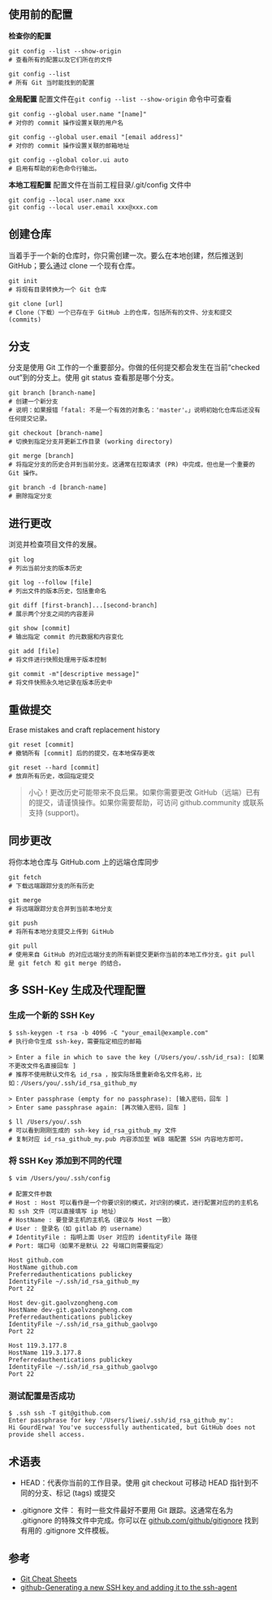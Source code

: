 ## 使用前的配置

**检查你的配置**
```shell script
git config --list --show-origin
# 查看所有的配置以及它们所在的文件

git config --list
# 所有 Git 当时能找到的配置
```

**全局配置**
配置文件在`git config --list --show-origin` 命令中可查看
```shell script
git config --global user.name "[name]"
# 对你的 commit 操作设置关联的用户名

git config --global user.email "[email address]"
# 对你的 commit 操作设置关联的邮箱地址

git config --global color.ui auto
# 启用有帮助的彩色命令行输出。
```

**本地工程配置**
配置文件在当前工程目录/.git/config 文件中
```shell script
git config --local user.name xxx
git config --local user.email xxx@xxx.com
```

## 创建仓库
当着手于一个新的仓库时，你只需创建一次。要么在本地创建，然后推送到 GitHub；要么通过 clone 一个现有仓库。
```shell script
git init
# 将现有目录转换为一个 Git 仓库

git clone [url]
# Clone（下载）一个已存在于 GitHub 上的仓库，包括所有的文件、分支和提交 (commits)
```
## 分支
分支是使用 Git 工作的一个重要部分。你做的任何提交都会发生在当前“checked out”到的分支上。使用 git status 查看那是哪个分支。
```shell script
git branch [branch-name]
# 创建一个新分支
# 说明：如果报错「fatal: 不是一个有效的对象名：'master'。」说明初始化仓库后还没有任何提交记录。

git checkout [branch-name]
# 切换到指定分支并更新工作目录 (working directory)

git merge [branch]
# 将指定分支的历史合并到当前分支。这通常在拉取请求 (PR) 中完成，但也是一个重要的 Git 操作。

git branch -d [branch-name]
# 删除指定分支
```
## 进行更改
浏览并检查项目文件的发展。
```shell script
git log
# 列出当前分支的版本历史

git log --follow [file]
# 列出文件的版本历史，包括重命名

git diff [first-branch]...[second-branch]
# 展示两个分支之间的内容差异

git show [commit]
# 输出指定 commit 的元数据和内容变化

git add [file]
# 将文件进行快照处理用于版本控制

git commit -m"[descriptive message]"
# 将文件快照永久地记录在版本历史中
```
## 重做提交
Erase mistakes and craft replacement history
```shell script
git reset [commit]
# 撤销所有 [commit] 后的的提交，在本地保存更改

git reset --hard [commit]
# 放弃所有历史，改回指定提交
```
> 小心！更改历史可能带来不良后果。如果你需要更改 GitHub（远端）已有的提交，请谨慎操作。如果你需要帮助，可访问 github.community 或联系支持 (support)。


## 同步更改
将你本地仓库与 GitHub.com 上的远端仓库同步
```shell script
git fetch
# 下载远端跟踪分支的所有历史

git merge
# 将远端跟踪分支合并到当前本地分支

git push
# 将所有本地分支提交上传到 GitHub

git pull
# 使用来自 GitHub 的对应远端分支的所有新提交更新你当前的本地工作分支。git pull 是 git fetch 和 git merge 的结合。
```
## 多 SSH-Key 生成及代理配置
### 生成一个新的 SSH Key
```shell script
$ ssh-keygen -t rsa -b 4096 -C "your_email@example.com"
# 执行命令生成 ssh-key，需要指定相应的邮箱

> Enter a file in which to save the key (/Users/you/.ssh/id_rsa): [如果不更改文件名直接回车 ]
# 推荐不使用默认文件名 id_rsa ，按实际场景重新命名文件名称，比如：/Users/you/.ssh/id_rsa_github_my

> Enter passphrase (empty for no passphrase): [输入密码，回车 ]
> Enter same passphrase again: [再次输入密码，回车 ]

$ ll /Users/you/.ssh
# 可以看到刚刚生成的 ssh-key id_rsa_github_my 文件
# 复制对应 id_rsa_github_my.pub 内容添加至 WEB 端配置 SSH 内容地方即可。
```

### 将 SSH Key 添加到不同的代理
```shell script
$ vim /Users/you/.ssh/config

# 配置文件参数
# Host : Host 可以看作是一个你要识别的模式，对识别的模式，进行配置对应的的主机名和 ssh 文件（可以直接填写 ip 地址）
# HostName : 要登录主机的主机名（建议与 Host 一致）
# User : 登录名（如 gitlab 的 username）
# IdentityFile : 指明上面 User 对应的 identityFile 路径
# Port: 端口号（如果不是默认 22 号端口则需要指定）

Host github.com
HostName github.com
Preferredauthentications publickey
IdentityFile ~/.ssh/id_rsa_github_my
Port 22

Host dev-git.gaolvzongheng.com
HostName dev-git.gaolvzongheng.com
Preferredauthentications publickey
IdentityFile ~/.ssh/id_rsa_github_gaolvgo
Port 22

Host 119.3.177.8
HostName 119.3.177.8
Preferredauthentications publickey
IdentityFile ~/.ssh/id_rsa_github_gaolvgo
Port 22
```

### 测试配置是否成功
```shell script
$ .ssh ssh -T git@github.com
Enter passphrase for key '/Users/liwei/.ssh/id_rsa_github_my':
Hi GourdErwa! You've successfully authenticated, but GitHub does not provide shell access.
```

## 术语表

- HEAD：代表你当前的工作目录。使用 git checkout 可移动 HEAD 指针到不同的分支、标记 (tags) 或提交

- .gitignore 文件：
有时一些文件最好不要用 Git 跟踪。这通常在名为 .gitignore 的特殊文件中完成。你可以在 [github.com/github/gitignore](https://github.com/github/gitignore) 找到有用的 .gitignore 文件模板。


## 参考
- [Git Cheat Sheets](https://github.github.com/training-kit/)
- [github-Generating a new SSH key and adding it to the ssh-agent](https://help.github.com/en/github/authenticating-to-github/generating-a-new-ssh-key-and-adding-it-to-the-ssh-agent)
